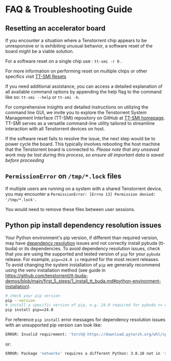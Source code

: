 # FAQ & Troubleshooting Guide

## Resetting an accelerator board

If you encounter a situation where a Tenstorrent chip appears to be unresponsive or is exhibiting unusual behavior, a software reset of the board might be a viable solution.

For a software reset on a single chip use : `tt-smi -r 0` .

For more information on performing reset on multiple chips or other specifics visit [TT-SMI Resets](https://github.com/tenstorrent/tt-smi?tab=readme-ov-file#resets:~:text=on%20the%20footer.-,Resets,-Another%20feature%20of)

If you need additional assistance, you can access a detailed explanation of all available command options by appending the help flag to the command like so: `tt-smi --help` or `tt-smi -h`.

For comprehensive insights and detailed instructions on utilizing the command line GUI, we invite you to explore the Tenstorrent System Management Interface (TT-SMI) repository on GitHub at [TT-SMI homepage](https://github.com/tenstorrent/tt-smi). TT-SMI serves as a versatile command-line utility tailored to streamline interaction with all Tenstorrent devices on host.

If the software reset fails to resolve the issue, the next step would be to power cycle the board. This typically involves rebooting the host machine that the Tenstorrent board is connected to.
*Please note that any unsaved work may be lost during this process, so ensure all important data is saved before proceeding*

## `PermissionError` on `/tmp/*.lock` files

If multiple users are running on a system with a shared Tenstorrent device,
you may encounter a `PermissionError: [Errno 13] Permission denied: '/tmp/*.lock'`.

You would need to remove these files between user sessions.

## Python pip install dependency resolution issues

Your Python environment's pip version, if different than required version, may have [dependency resolution](https://pip.pypa.io/en/stable/topics/dependency-resolution/) issues and not correctly install pybuda (tt-buda) or its dependencies.
To avoid dependency resolution issues, check that you are using the supported and tested version of `pip` for your `pybuda` release. For example, `pip==24.0 is` required for the most recent releases. To avoid changing the system installation of `pip` we generally recommend using the venv installation method (see guide in <https://github.com/tenstorrent/tt-buda-demos/blob/main/first_5_steps/1_install_tt_buda.md#python-environment-installation>).

```bash
# check your pip version
pip --version
# install a specific version of pip, e.g. 24.0 required for pybuda >= v0.10.5
pip install pip==24.0
```

For reference `pip install` error messages for dependency resolution issues with an unsupported pip version can look like:

```sh
ERROR: Invalid requirement: 'torch@ https://download.pytorch.org/whl/cpu-cxx11-abi/torch-2.1.0%2Bcpu.cxx11.abi-cp38-cp38-linux_x86_64.whl; python_version == "3.8"'
```

or:

```sh
ERROR: Package 'networkx' requires a different Python: 3.8.10 not in '>=3.9'
```
